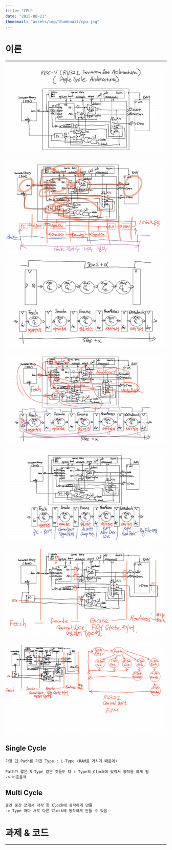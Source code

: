 ```yaml
---
title: "CPU"
date: "2025-08-21"
thumbnail: "assets/img/thumbnail/cpu.jpg"
---
```


# 이론
---

![text](../../../assets/img/vlsi2/250821_RISC-V_MultiCycle/1756093816323-eefdfdb8-aca0-403a-b7fb-7c3397b416ec_2.jpg) 

![text](../../../assets/img/vlsi2/250821_RISC-V_MultiCycle/1756093816323-eefdfdb8-aca0-403a-b7fb-7c3397b416ec_3.jpg) 

![text](../../../assets/img/vlsi2/250821_RISC-V_MultiCycle/1756093816323-eefdfdb8-aca0-403a-b7fb-7c3397b416ec_4.jpg) 

![text](../../../assets/img/vlsi2/250821_RISC-V_MultiCycle/1756093816323-eefdfdb8-aca0-403a-b7fb-7c3397b416ec_5.jpg) 

![text](../../../assets/img/vlsi2/250821_RISC-V_MultiCycle/1756093816323-eefdfdb8-aca0-403a-b7fb-7c3397b416ec_6.jpg) 

![text](../../../assets/img/vlsi2/250821_RISC-V_MultiCycle/1756093816323-eefdfdb8-aca0-403a-b7fb-7c3397b416ec_7.jpg) 

![text](../../../assets/img/vlsi2/250821_RISC-V_MultiCycle/1756093816323-eefdfdb8-aca0-403a-b7fb-7c3397b416ec_8.jpg)

## Single Cycle
    
    가장 긴 Path를 가진 Type : L-Type (RAM을 거치기 때문에)

    Path가 짧은 R-Type 같은 것들도 다 L-Type의 Clock에 맞춰서 동작을 하게 됨
    -> 비효율적

## Multi Cycle

    중간 중간 쪼개서 각각 한 Clock에 동작하게 만듦
    -> Type 마다 서로 다른 Clock에 동작하게 만들 수 있음


# 과제 & 코드
---
